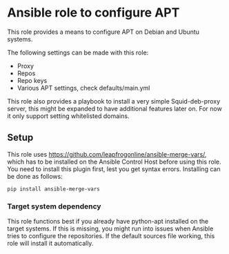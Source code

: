 # Ansible role to configure APT
This role provides a means to configure APT on Debian and Ubuntu systems.

The following settings can be made with this role:

* Proxy
* Repos
* Repo keys
* Various APT settings, check defaults/main.yml

This role also provides a playbook to install a very simple Squid-deb-proxy server, this might be expanded to have additional features later on. For now it only support setting whitelisted domains.

## Setup
This role uses https://github.com/leapfrogonline/ansible-merge-vars/, which has to be installed on the Ansible Control Host before using this role. You need to install this plugin first, lest you get syntax errors. Installing can be done as follows:

```
pip install ansible-merge-vars
```

### Target system dependency
This role functions best if you already have python-apt installed on the target systems. If this is missing, you might run into issues when Ansible tries to configure the repositories. If the default sources file working, this role will install it automatically.

